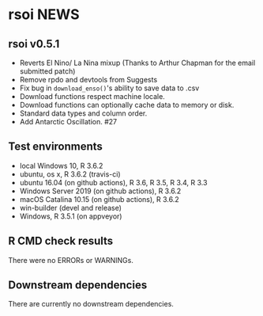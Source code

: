 # rsoi NEWS

## rsoi v0.5.1
* Reverts El Nino/ La Nina mixup (Thanks to Arthur Chapman for the email submitted patch)
* Remove rpdo and devtools from Suggests
* Fix bug in `download_enso()`'s ability to save data to .csv
* Download functions respect machine locale. 
* Download functions can optionally cache data to memory or disk. 
* Standard data types and column order.
* Add Antarctic Oscillation. #27

## Test environments

* local Windows 10, R 3.6.2
* ubuntu, os x, R 3.6.2 (travis-ci)
* ubuntu 16.04 (on github actions), R 3.6, R 3.5, R 3.4, R 3.3
* Windows Server 2019 (on github actions), R 3.6.2
* macOS Catalina 10.15 (on github actions), R 3.6.2
* win-builder (devel and release)
* Windows, R 3.5.1 (on appveyor)

## R CMD check results

There were no ERRORs or WARNINGs.

## Downstream dependencies

There are currently no downstream dependencies.